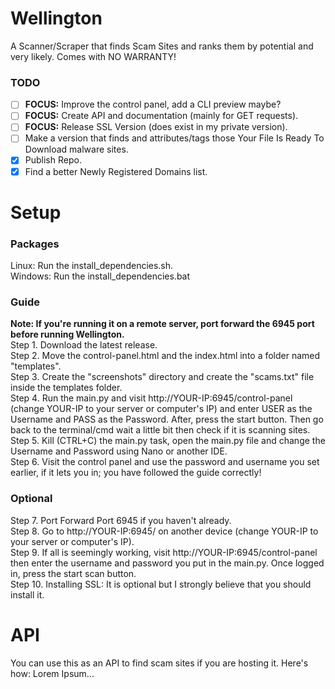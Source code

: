 # Wellington
A Scanner/Scraper that finds Scam Sites and ranks them by potential and very likely. Comes with NO WARRANTY!
### TODO
- [ ] **FOCUS:** Improve the control panel, add a CLI preview maybe?
- [ ] **FOCUS:** Create API and documentation (mainly for GET requests).
- [ ] **FOCUS:** Release SSL Version (does exist in my private version).
- [ ] Make a version that finds and attributes/tags those Your File Is Ready To Download malware sites.
- [x] Publish Repo.
- [x] Find a better Newly Registered Domains list.

# Setup
### Packages
Linux: Run the install_dependencies.sh.  
Windows: Run the install_dependencies.bat
### Guide
**Note: If you're running it on a remote server, port forward the 6945 port before running Wellington.**  
Step 1. Download the latest release.  
Step 2. Move the control-panel.html and the index.html into a folder named "templates".  
Step 3. Create the "screenshots" directory and create the "scams.txt" file inside the templates folder.  
Step 4. Run the main.py and visit http://YOUR-IP:6945/control-panel (change YOUR-IP to your server or computer's IP) and enter USER as the Username and PASS as the Password. After, press the start button. Then go back to the terminal/cmd wait a little bit then check if it is scanning sites.  
Step 5. Kill (CTRL+C) the main.py task, open the main.py file and change the Username and Password using Nano or another IDE.  
Step 6. Visit the control panel and use the password and username you set earlier, if it lets you in; you have followed the guide correctly!
### Optional
Step 7. Port Forward Port 6945 if you haven't already.  
Step 8. Go to http://YOUR-IP:6945/ on another device (change YOUR-IP to your server or computer's IP).  
Step 9. If all is seemingly working, visit http://YOUR-IP:6945/control-panel then enter the username and password you put in the main.py. Once logged in, press the start scan button.  
Step 10. Installing SSL: It is optional but I strongly believe that you should install it.  
# API
You can use this as an API to find scam sites if you are hosting it. Here's how: Lorem Ipsum...  
